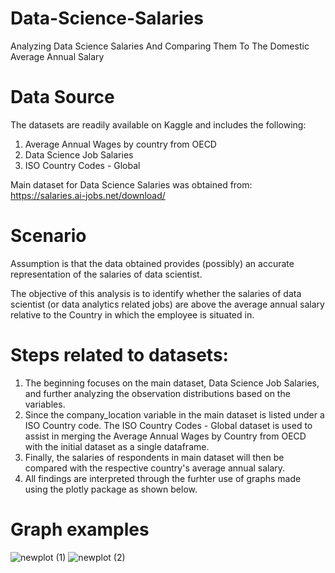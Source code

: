 # Data-Science-Salaries
Analyzing Data Science Salaries And Comparing Them To The Domestic Average Annual Salary

# Data Source
The datasets are readily available on Kaggle and includes the following:
  1. Average Annual Wages by country from OECD
  2. Data Science Job Salaries
  3. ISO Country Codes - Global

Main dataset for Data Science Salaries was obtained from: https://salaries.ai-jobs.net/download/

# Scenario
Assumption is that the data obtained provides (possibly) an accurate representation of the salaries of data scientist.

The objective of this analysis is to identify whether the salaries of data scientist (or data analytics related jobs) are above the average annual salary relative to the Country in which the employee is situated in.


# Steps related to datasets:
  1. The beginning focuses on the main dataset, Data Science Job Salaries, and further analyzing the observation distributions based on the variables.
  2. Since the company_location variable in the main dataset is listed under a ISO Country code. The ISO Country Codes - Global dataset is used to assist in merging the
     Average Annual Wages by Country from OECD with the initial dataset as a single dataframe.
  3. Finally, the salaries of respondents in main dataset will then be compared with the respective country's average annual salary.
  4. All findings are interpreted through the furhter use of graphs made using the plotly package as shown below.

# Graph examples
![newplot (1)](https://user-images.githubusercontent.com/62349308/187069241-12a2efc6-2709-416e-8aac-6b82709b1c5e.png)
![newplot (2)](https://user-images.githubusercontent.com/62349308/187069265-949cc105-17f3-451a-8116-69b52f45e611.png)
